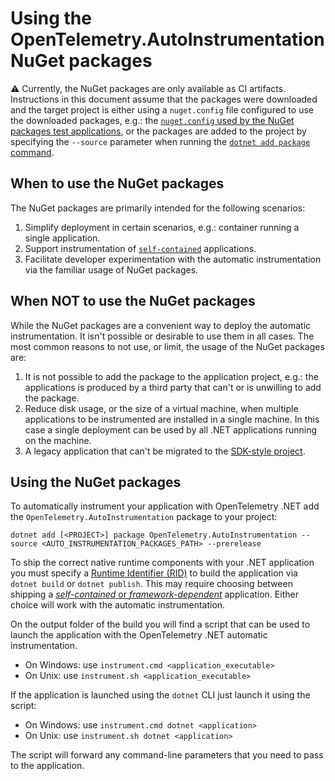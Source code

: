 # Using the OpenTelemetry.AutoInstrumentation NuGet packages

⚠️ Currently, the NuGet packages are only available as CI artifacts.
Instructions in this document assume that the packages were downloaded
and the target project is either using a `nuget.config` file configured to use
the downloaded packages, e.g.: the
[`nuget.config` used by the NuGet packages test applications](../../test/test-applications/nuget-packages/nuget.config),
or the packages are added to the project by specifying the `--source` parameter
when running the [`dotnet add package` command](https://learn.microsoft.com/en-us/dotnet/core/tools/dotnet-add-package).

## When to use the NuGet packages

The NuGet packages are primarily intended for the following scenarios:

1. Simplify deployment in certain scenarios, e.g.: container running a single application.
1. Support instrumentation of [`self-contained`](https://learn.microsoft.com/en-us/dotnet/core/deploying/#publish-self-contained)
  applications.
1. Facilitate developer experimentation with the automatic instrumentation via
  the familiar usage of NuGet packages.

## When NOT to use the NuGet packages

While the NuGet packages are a convenient way to deploy the automatic
instrumentation. It isn't possible or desirable to use them in all cases.
The most common reasons to not use, or limit, the usage of the NuGet
packages are:

1. It is not possible to add the package to the application project, e.g.:
the applications is produced by a third party that can't or is unwilling
to add the package.
1. Reduce disk usage, or the size of a virtual machine, when multiple applications
to be instrumented are installed in a single machine. In this case a single
deployment can be used by all .NET applications running on the machine.
1. A legacy application that can't be migrated to the [SDK-style project](https://learn.microsoft.com/en-us/nuget/resources/check-project-format#check-the-project-format).

## Using the NuGet packages

To automatically instrument your application with OpenTelemetry .NET add
the `OpenTelemetry.AutoInstrumentation` package to your project:

```terminal
dotnet add [<PROJECT>] package OpenTelemetry.AutoInstrumentation --source <AUTO_INSTRUMENTATION_PACKAGES_PATH> --prerelease
```

To ship the correct native runtime components with your .NET application you
must specify a [Runtime Identifier (RID)](https://learn.microsoft.com/en-us/dotnet/core/rid-catalog)
to build the application via `dotnet build` or `dotnet publish`. This may
require choosing between shipping a
[_self-contained_ or _framework-dependent_](https://learn.microsoft.com/en-us/dotnet/core/deploying/)
application. Either choice will work with the automatic instrumentation.

On the output folder of the build you will find a script that can be used to launch
the application with the OpenTelemetry .NET automatic instrumentation.

- On Windows: use `instrument.cmd <application_executable>`
- On Unix: use `instrument.sh <application_executable>`

If the application is launched using the `dotnet` CLI just launch it using the script:

- On Windows: use `instrument.cmd dotnet <application>`
- On Unix: use `instrument.sh dotnet <application>`

The script will forward any command-line parameters that you need to pass to the
application.
